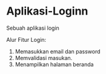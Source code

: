 # Aplikasi-Loginn
Sebuah aplikasi login

Alur Fitur Login:
1. Memasukkan email dan password
2. Memvalidasi masukan.
3. Menampilkan halaman beranda
